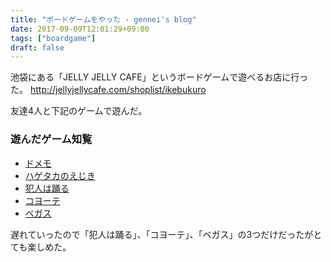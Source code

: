 ```yaml
---
title: "ボードゲームをやった - gennei's blog"
date: 2017-09-09T12:01:29+09:00
tags: ["boardgame"]
draft: false
---
```


池袋にある「JELLY JELLY CAFE」というボードゲームで遊べるお店に行った。
http://jellyjellycafe.com/shoplist/ikebukuro

友達4人と下記のゲームで遊んだ。

### 遊んだゲーム知覧
- [ドメモ](http://sgrk.blog53.fc2.com/?no=1096)
- [ハゲタカのえじき](http://sgrk.blog53.fc2.com/?no=90)
- [犯人は踊る](http://sgrk.blog53.fc2.com/blog-entry-2776.html)
- [コヨーテ](http://jellyjellycafe.com/games/coyote)
- [ベガス](http://sgrk.blog53.fc2.com/blog-entry-2395.html)

遅れていったので「犯人は踊る」、「コヨーテ」、「ベガス」の3つだけだったがとても楽しめた。
